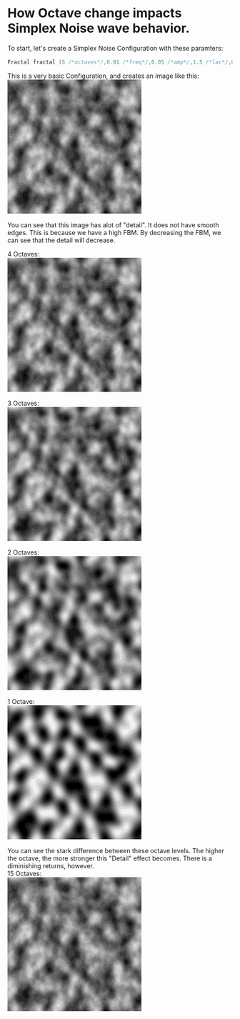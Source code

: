 # How Octave change impacts Simplex Noise wave behavior. 

To start, let's create a Simplex Noise Configuration with these paramters:

```cpp
Fractal fractal (5 /*octaves*/,0.01 /*freq*/,0.05 /*amp*/,1.5 /*lac*/,0.5 /*pers*/,255.0 /*max*/,0.0 /*min*/);
```

This is a very basic Configuration, and creates an image like this:\
<img src="https://github.com/RylanYancey/DomainWarpingBehavior/blob/main/images/Screenshot_20220627_132919.png" width="300" height="300">

You can see that this image has alot of "detail". It does not have smooth edges. This is because we have a high FBM. By decreasing the FBM, we can see that the detail will decrease. 

4 Octaves:\
<img src="https://github.com/RylanYancey/DomainWarpingBehavior/blob/main/images/octaves4.png" width="300" height="300">

3 Octaves:\
<img src="https://github.com/RylanYancey/DomainWarpingBehavior/blob/main/images/octave3.png" width="300" height="300">

2 Octaves:\
<img src="https://github.com/RylanYancey/DomainWarpingBehavior/blob/main/images/octave2.png" width="300" height="300">

1 Octave:\
<img src="https://github.com/RylanYancey/DomainWarpingBehavior/blob/main/images/octave1.png" width="300" height="300">

You can see the stark difference between these octave levels. The higher the octave, the more stronger this "Detail" effect becomes. There is a diminishing returns, however.\
15 Octaves:\
<img src="https://github.com/RylanYancey/DomainWarpingBehavior/blob/main/images/15octaves.png" width="300" height="300">
